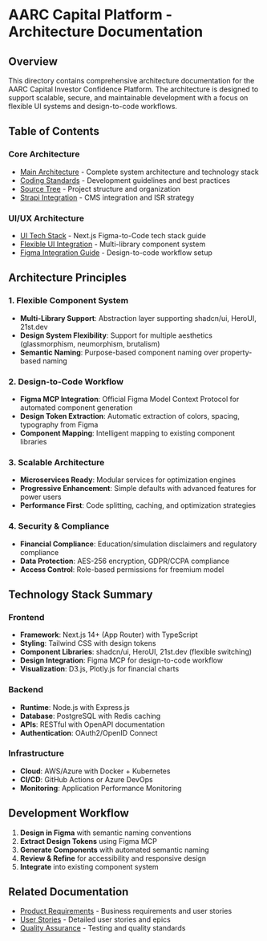 # AARC Capital Platform - Architecture Documentation

## Overview

This directory contains comprehensive architecture documentation for the AARC Capital Investor Confidence Platform. The architecture is designed to support scalable, secure, and maintainable development with a focus on flexible UI systems and design-to-code workflows.

## Table of Contents

### Core Architecture
- [Main Architecture](./architecture.md) - Complete system architecture and technology stack
- [Coding Standards](./coding-standards.md) - Development guidelines and best practices
- [Source Tree](./source-tree.md) - Project structure and organization
- [Strapi Integration](./strapi-integration.md) - CMS integration and ISR strategy

### UI/UX Architecture
- [UI Tech Stack](./tech-stack-ui.md) - Next.js Figma-to-Code tech stack guide
- [Flexible UI Integration](./tech-stack-flexible-ui.md) - Multi-library component system
- [Figma Integration Guide](./figma_integration_guide.md) - Design-to-code workflow setup

## Architecture Principles

### 1. Flexible Component System
- **Multi-Library Support**: Abstraction layer supporting shadcn/ui, HeroUI, 21st.dev
- **Design System Flexibility**: Support for multiple aesthetics (glassmorphism, neumorphism, brutalism)
- **Semantic Naming**: Purpose-based component naming over property-based naming

### 2. Design-to-Code Workflow
- **Figma MCP Integration**: Official Figma Model Context Protocol for automated component generation
- **Design Token Extraction**: Automatic extraction of colors, spacing, typography from Figma
- **Component Mapping**: Intelligent mapping to existing component libraries

### 3. Scalable Architecture
- **Microservices Ready**: Modular services for optimization engines
- **Progressive Enhancement**: Simple defaults with advanced features for power users
- **Performance First**: Code splitting, caching, and optimization strategies

### 4. Security & Compliance
- **Financial Compliance**: Education/simulation disclaimers and regulatory compliance
- **Data Protection**: AES-256 encryption, GDPR/CCPA compliance
- **Access Control**: Role-based permissions for freemium model

## Technology Stack Summary

### Frontend
- **Framework**: Next.js 14+ (App Router) with TypeScript
- **Styling**: Tailwind CSS with design tokens
- **Component Libraries**: shadcn/ui, HeroUI, 21st.dev (flexible switching)
- **Design Integration**: Figma MCP for design-to-code workflow
- **Visualization**: D3.js, Plotly.js for financial charts

### Backend
- **Runtime**: Node.js with Express.js
- **Database**: PostgreSQL with Redis caching
- **APIs**: RESTful with OpenAPI documentation
- **Authentication**: OAuth2/OpenID Connect

### Infrastructure
- **Cloud**: AWS/Azure with Docker + Kubernetes
- **CI/CD**: GitHub Actions or Azure DevOps
- **Monitoring**: Application Performance Monitoring

## Development Workflow

1. **Design in Figma** with semantic naming conventions
2. **Extract Design Tokens** using Figma MCP
3. **Generate Components** with automated semantic naming
4. **Review & Refine** for accessibility and responsive design
5. **Integrate** into existing component system

## Related Documentation

- [Product Requirements](../prd/) - Business requirements and user stories
- [User Stories](../stories/) - Detailed user stories and epics
- [Quality Assurance](../qa/) - Testing and quality standards
